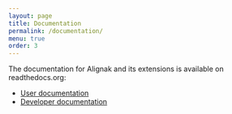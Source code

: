 ```yaml
---
layout: page
title: Documentation
permalink: /documentation/
menu: true
order: 3
---
```


The documentation for Alignak and its extensions is available on readthedocs.org:


* [User documentation](http://docs.alignak.net/en/latest/)
* [Developer documentation](http://alignak.readthedocs.org/en/latest/)

